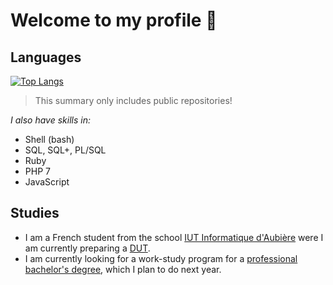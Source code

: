 # Welcome to my profile 👋


## Languages

[![Top Langs](https://github-readme-stats.vercel.app/api/top-langs/?username=HandyS11&layout=compact)](https://github.com/anuraghazra/github-readme-stats)

> This summary only includes public repositories!

*I also have skills in:*
- Shell (bash)
- SQL, SQL+, PL/SQL
- Ruby
- PHP 7
- JavaScript


## Studies

- I am a French student from the school [IUT Informatique d'Aubière](https://www.uca.fr/formation/nos-formations/catalogue-des-formations/but-informatique-clermont) were I am currently preparing a [DUT](https://www.iut.fr/formations-et-diplomes/les-specialites/dut-informatique.html).
- I am currently looking for a work-study program for a [professional bachelor's degree](https://www.onisep.fr/Ressources/Univers-Formation/Formations/Post-bac/licence-pro-mention-metiers-de-l-informatique-conception-developpement-et-test-de-logiciels), which I plan to do next year.